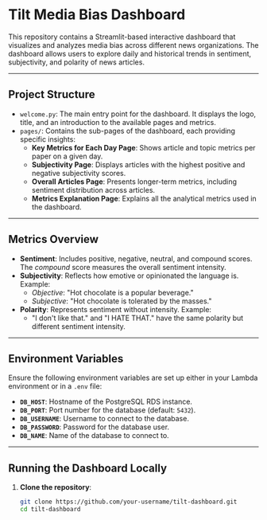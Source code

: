 # Tilt Media Bias Dashboard

This repository contains a Streamlit-based interactive dashboard that visualizes and analyzes media bias across different news organizations. The dashboard allows users to explore daily and historical trends in sentiment, subjectivity, and polarity of news articles.

---

##  Project Structure

- `welcome.py`: The main entry point for the dashboard. It displays the logo, title, and an introduction to the available pages and metrics.
- `pages/`: Contains the sub-pages of the dashboard, each providing specific insights:
  - **Key Metrics for Each Day Page**: Shows article and topic metrics per paper on a given day.
  - **Subjectivity Page**: Displays articles with the highest positive and negative subjectivity scores.
  - **Overall Articles Page**: Presents longer-term metrics, including sentiment distribution across articles.
  - **Metrics Explanation Page**: Explains all the analytical metrics used in the dashboard.

---

##  Metrics Overview

- **Sentiment**: Includes positive, negative, neutral, and compound scores. The *compound* score measures the overall sentiment intensity.
- **Subjectivity**: Reflects how emotive or opinionated the language is. Example:  
  - *Objective*: "Hot chocolate is a popular beverage."  
  - *Subjective*: "Hot chocolate is tolerated by the masses."
- **Polarity**: Represents sentiment without intensity. Example:  
  - "I don't like that." and "I HATE THAT." have the same polarity but different sentiment intensity.

---

## **Environment Variables**

Ensure the following environment variables are set up either in your Lambda environment or in a `.env` file:

- **`DB_HOST`**: Hostname of the PostgreSQL RDS instance.
- **`DB_PORT`**: Port number for the database (default: `5432`).
- **`DB_USERNAME`**: Username to connect to the database.
- **`DB_PASSWORD`**: Password for the database user.
- **`DB_NAME`**: Name of the database to connect to.

---

##  Running the Dashboard Locally

1. **Clone the repository**:
   ```bash
   git clone https://github.com/your-username/tilt-dashboard.git
   cd tilt-dashboard
